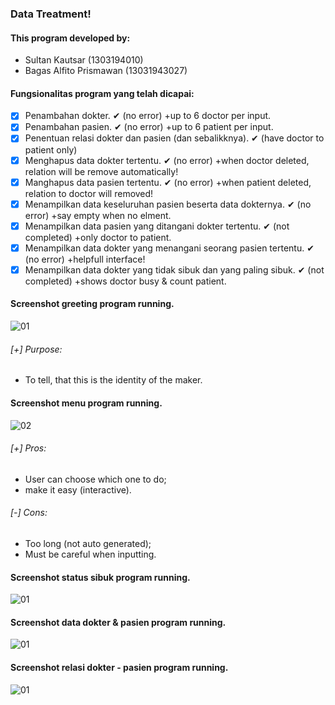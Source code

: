 ### Data Treatment!

#### This program developed by:
- Sultan Kautsar (1303194010)
- Bagas Alfito Prismawan (13031943027)

#### Fungsionalitas program yang telah dicapai:
- [x] Penambahan dokter. ✔ (no error) +up to 6 doctor per input.
- [x] Penambahan pasien. ✔ (no error) +up to 6 patient per input.
- [x] Penentuan relasi dokter dan pasien (dan sebalikknya). ✔ (have doctor to patient only)
- [x] Menghapus data dokter tertentu. ✔ (no error) +when doctor deleted, relation will be remove automatically!
- [x] Manghapus data pasien tertentu. ✔ (no error) +when patient deleted, relation to doctor will removed!
- [x] Menampilkan data keseluruhan pasien beserta data dokternya. ✔ (no error) +say empty when no elment.
- [x] Menampilkan data pasien yang ditangani dokter tertentu. ✔  (not completed) +only doctor to patient.
- [x] Menampilkan data dokter yang menangani seorang pasien tertentu. ✔ (no error) +helpfull interface!
- [x] Menampilkan data dokter yang tidak sibuk dan yang paling sibuk. ✔ (not completed) +shows doctor busy & count patient.

#### Screenshot greeting program running. <br>
![01](https://github.com/svzax/TubesMultiLinklist_ASD_DataBerobat/blob/master/Data%20Berobat/img/1.png)
###### [+] Purpose:
- To tell, that this is the identity of the maker.

#### Screenshot menu program running. <br>
![02](https://github.com/svzax/TubesMultiLinklist_ASD_DataBerobat/blob/master/Data%20Berobat/img/2.png)
###### [+] Pros:
- User can choose which one to do;
- make it easy (interactive).
###### [-] Cons:
- Too long (not auto generated);
- Must be careful when inputting.

#### Screenshot status sibuk program running. <br>
![01](https://github.com/svzax/TubesMultiLinklist_ASD_DataBerobat/blob/master/Data%20Berobat/img/3.png)

#### Screenshot data dokter & pasien program running. <br>
![01](https://github.com/svzax/TubesMultiLinklist_ASD_DataBerobat/blob/master/Data%20Berobat/img/4.png)

#### Screenshot relasi dokter - pasien program running. <br>
![01](https://github.com/svzax/TubesMultiLinklist_ASD_DataBerobat/blob/master/Data%20Berobat/img/5.png)
